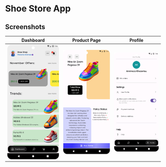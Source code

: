 # Shoe Store App


## Screenshots

| Dashboard | Product Page | Profile |
|-----------|------------|---------|
| ![Dashboard](https://raw.githubusercontent.com/AmirrezaKhezerlou/flutter_shop_ui/refs/heads/main/dashboard.png) | ![Product](https://raw.githubusercontent.com/AmirrezaKhezerlou/flutter_shop_ui/refs/heads/main/product.png) | ![Profile](https://raw.githubusercontent.com/AmirrezaKhezerlou/flutter_shop_ui/refs/heads/main/profile.png) |
